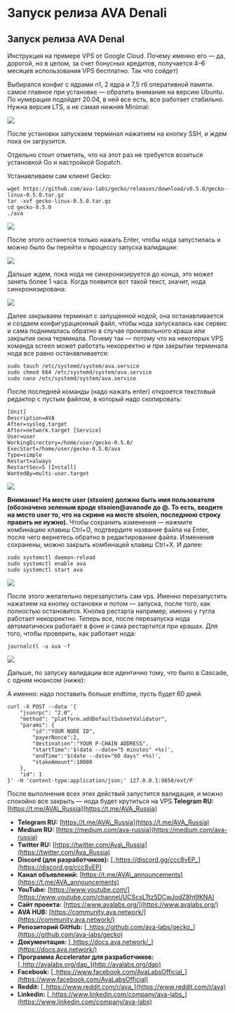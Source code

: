 # Запуск релиза AVA Denali

## Запуск релиза AVA Denal

Инструкция на примере VPS от Google Cloud. Почему именно его — да, дорогой, но в целом, за счет бонусных кредитов, получается 4–6 месяцев использования VPS бесплатно. Так что сойдет\)

Выбирался конфиг с ядрами n1, 2 ядра и 7,5 гб оперативной памяти. самое главное при установке — обратить внимание на версию Ubuntu. По нумерации подойдет 20.04, в ней все есть, все работает стабильно. Нужна версия LTS, а не самая нижняя Minimal:

![](https://miro.medium.com/max/60/1*WBLknMn-acErwyXGjpqNPw.png?q=20)

После установки запускаем терминал нажатием на кнопку SSH, и ждем пока он загрузится.

Отдельно стоит отметить, что на этот раз не требуется возиться установкой Go и настройкой Gopatch.

Устанавливаем сам клиент Gecko:

```text
wget https://github.com/ava-labs/gecko/releases/download/v0.5.0/gecko-linux-0.5.0.tar.gz
tar -xvf gecko-linux-0.5.0.tar.gz
cd gecko-0.5.0
./ava
```

![](https://miro.medium.com/max/60/1*OVgJBkItaS7RaW9cSHbHBw.png?q=20)

После этого останется только нажать Enter, чтобы нода запустилась и можно было бы перейти к процессу запуска валидации:

![](https://miro.medium.com/max/60/1*Q540fjaiVB4E3WECGhiE6g.png?q=20)

Дальше ждем, пока нода не синхронизируется до конца, это может занять более 1 часа. Когда появится вот такой текст, значит, нода синхронизирована:

![](https://miro.medium.com/max/60/1*ynCq7B0f1pCOSPatsnJhDg.png?q=20)

Далее закрываем терминал с запущенной нодой, она останавливается и создаем конфигурационный файл, чтобы нода запускалась как сервис и сама поднималась обратно в случае произвольного краша или закрытия окна терминала. Почему так — потому что на некоторых VPS команда screen может работать некорректно и при закрытии терминала нода все равно останавливается:

```text
sudo touch /etc/systemd/system/ava.service
sudo chmod 664 /etc/systemd/system/ava.service
sudo nano /etc/systemd/system/ava.service
```

После последней команды \(надо нажать enter\) откроется текстовый редактор с пустым файлом, в который надо скопировать:

```text
[Unit]
Description=AVA
After=syslog.target
After=network.target [Service]
User=user
WorkingDirectory=/home/user/gecko-0.5.0/
ExecStart=/home/user/gecko-0.5.0/ava
Type=simple
Restart=always
RestartSec=5 [Install]
WantedBy=multi-user.target
```

![](https://miro.medium.com/max/60/1*NUE6bLrWmVDgMlQQcwcrzA.png?q=20)

**Внимание! На месте user \(stsoien\) должно быть имя пользователя \(обозначено зеленым вроде stsoien@avanode до @. То есть, вводите на место user то, что на скрине на месте stsoien, последнюю строку править не нужно\).** Чтобы сохранить изменения — нажмите комбинацию клавиш Ctrl+O, подтвердите название файла на Enter, после чего вернетесь обратно в редактирование файла. Изменения сохранены, можно закрыть комбинацей клавиш Ctrl+X. И далее:

```text
sudo systemctl daemon-reload
sudo systemctl enable ava
sudo systemctl start ava
```

![](https://miro.medium.com/max/60/1*4Gri7-DQ0rmLwXhvrB5PgQ.png?q=20)

После этого желательно перезапустить сам vps. Именно перезапустить нажатием на кнопку остановки и потом — запуска, после того, как полностью остановится. Кнопка рестарта например, именно у гугла работает некорректно. Теперь все, после перезапуска нода автоматически работает в фоне и сама рестартится при крашах. Для того, чтобы проверить, как работает нода:

```text
journalctl -u ava -f
```

![](https://miro.medium.com/max/60/1*DEGgawT0oY6LrY6n60dXAg.png?q=20)

Дальше, по запуску валидации все идентично тому, что было в Cascade, с одним нюансом \(ниже\):

А именно: надо поставить больше endtime, пусть будет 60 дней.

```text
curl -X POST --data '{
    "jsonrpc": "2.0",
    "method": "platform.addDefaultSubnetValidator",
    "params": {
        "id":"YOUR NODE ID",
        "payerNonce":2,
        "destination":"YOUR P-CHAIN ADDRESS",
        "startTime":'$(date --date="5 minutes" +%s)',
        "endTime":'$(date --date="60 days" +%s)',
        "stakeAmount":10000
    },
    "id": 1
}' -H 'content-type:application/json;' 127.0.0.1:9650/ext/P
```

После выполнения всех этих действий запустится валидация, и можно спокойно все закрыть — нода будет крутиться на VPS.**Telegram RU:** [https://t.me/AVA\_Russia](https://t.me/AVA_Russia)

* **Telegram RU:** [https://t.me/AVA\_Russia](https://t.me/AVA_Russia)
* **Medium RU:** [https://medium.com/ava-russia](https://medium.com/ava-russia)
* **Twitter RU:** [https://twitter.com/Ava\_Russia](https://twitter.com/Ava_Russia)
* **Discord \(для разработчиков\):** [_https://discord.gg/ccc8vEP_](https://discord.gg/ccc8vEP)
* **Канал объявлений:** [https://t.me/AVA\_announcements](https://t.me/AVA_announcements)
* **YouTube:** [https://www.youtube.com/](https://www.youtube.com/channel/UCScsLTtz5DCwJodZ8ht9KNA)
* **Сайт проекта:** [https://www.avalabs.org/](https://www.avalabs.org/)
* **AVA HUB:** [https://community.ava.network/](https://community.ava.network/)
* **Репозиторий GitHub:** [_https://github.com/ava-labs/gecko_](https://github.com/ava-labs/gecko)
* **Документация:** [_https://docs.ava.network/_](https://docs.ava.network/)
* **Программа Accelerator для разработчиков:** [_http://avalabs.org/dap_](http://avalabs.org/dap)
* **Facebook:** [_https://www.facebook.com/AvaLabsOfficial_](https://www.facebook.com/AvaLabsOfficial)
* **Reddit:** [_https://www.reddit.com/r/ava_](https://www.reddit.com/r/ava)
* **Linkedin:** [_https://www.linkedin.com/company/ava-labs_](https://www.linkedin.com/company/ava-labs)

